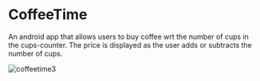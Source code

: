 # CoffeeTime
An android app that allows users to buy coffee wrt the number of cups in the cups-counter. The price is displayed as the user adds or subtracts the number of cups.  

![coffeetime3](https://user-images.githubusercontent.com/54077752/71939177-ec886680-31c2-11ea-895c-5a4b454d4fae.jpeg)
